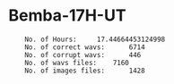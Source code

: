 # Bemba-17H-UT

        No. of Hours:	  17.44664453124998
        No. of correct wavs:	  6714
        No. of corrupt wavs:	  446
        No. of wavs files:	  7160
        No. of images files:	  1428

